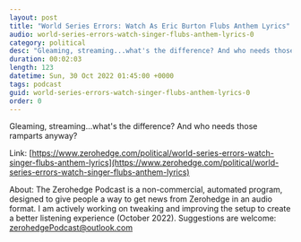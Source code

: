 ```yaml
---
layout: post
title: "World Series Errors: Watch As Eric Burton Flubs Anthem Lyrics"
audio: world-series-errors-watch-singer-flubs-anthem-lyrics-0
category: political
desc: "Gleaming, streaming...what's the difference? And who needs those ramparts anyway? "
duration: 00:02:03
length: 123
datetime: Sun, 30 Oct 2022 01:45:00 +0000
tags: podcast
guid: world-series-errors-watch-singer-flubs-anthem-lyrics-0
order: 0
---
```

Gleaming, streaming...what's the difference? And who needs those ramparts anyway? 

Link: [https://www.zerohedge.com/political/world-series-errors-watch-singer-flubs-anthem-lyrics](https://www.zerohedge.com/political/world-series-errors-watch-singer-flubs-anthem-lyrics)

About: The Zerohedge Podcast is a non-commercial, automated program, designed to give people a way to get news from Zerohedge in an audio format.  I am actively working on tweaking and improving the setup to create a better listening experience (October 2022).  Suggestions are welcome: [zerohedgePodcast@outlook.com](mailto:zerohedgePodcast@outlook.com)